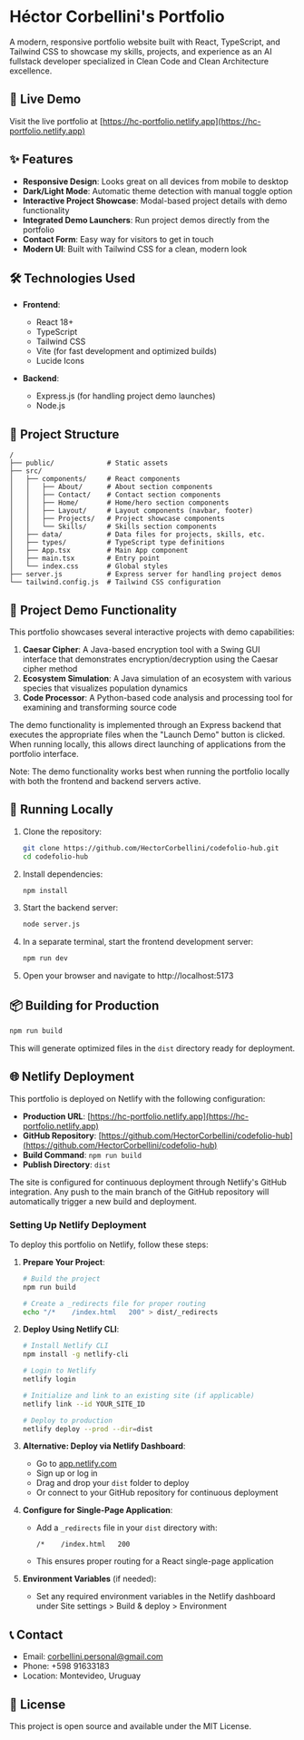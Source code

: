 # Héctor Corbellini's Portfolio

A modern, responsive portfolio website built with React, TypeScript, and Tailwind CSS to showcase my skills, projects, and experience as an AI fullstack developer specialized in Clean Code and Clean Architecture excellence.

## 🚀 Live Demo

Visit the live portfolio at [https://hc-portfolio.netlify.app](https://hc-portfolio.netlify.app)

## ✨ Features

- **Responsive Design**: Looks great on all devices from mobile to desktop
- **Dark/Light Mode**: Automatic theme detection with manual toggle option
- **Interactive Project Showcase**: Modal-based project details with demo functionality
- **Integrated Demo Launchers**: Run project demos directly from the portfolio
- **Contact Form**: Easy way for visitors to get in touch
- **Modern UI**: Built with Tailwind CSS for a clean, modern look

## 🛠️ Technologies Used

- **Frontend**:
  - React 18+
  - TypeScript
  - Tailwind CSS
  - Vite (for fast development and optimized builds)
  - Lucide Icons

- **Backend**:
  - Express.js (for handling project demo launches)
  - Node.js

## 📁 Project Structure

```
/
├── public/             # Static assets
├── src/
│   ├── components/     # React components
│   │   ├── About/      # About section components
│   │   ├── Contact/    # Contact section components
│   │   ├── Home/       # Home/hero section components
│   │   ├── Layout/     # Layout components (navbar, footer)
│   │   ├── Projects/   # Project showcase components
│   │   └── Skills/     # Skills section components
│   ├── data/           # Data files for projects, skills, etc.
│   ├── types/          # TypeScript type definitions
│   ├── App.tsx         # Main App component
│   ├── main.tsx        # Entry point
│   └── index.css       # Global styles
├── server.js           # Express server for handling project demos
└── tailwind.config.js  # Tailwind CSS configuration
```

## 🔧 Project Demo Functionality

This portfolio showcases several interactive projects with demo capabilities:

1. **Caesar Cipher**: A Java-based encryption tool with a Swing GUI interface that demonstrates encryption/decryption using the Caesar cipher method
2. **Ecosystem Simulation**: A Java simulation of an ecosystem with various species that visualizes population dynamics
3. **Code Processor**: A Python-based code analysis and processing tool for examining and transforming source code

The demo functionality is implemented through an Express backend that executes the appropriate files when the "Launch Demo" button is clicked. When running locally, this allows direct launching of applications from the portfolio interface.

Note: The demo functionality works best when running the portfolio locally with both the frontend and backend servers active.

## 🚀 Running Locally

1. Clone the repository:
   ```bash
   git clone https://github.com/HectorCorbellini/codefolio-hub.git
   cd codefolio-hub
   ```

2. Install dependencies:
   ```bash
   npm install
   ```

3. Start the backend server:
   ```bash
   node server.js
   ```

4. In a separate terminal, start the frontend development server:
   ```bash
   npm run dev
   ```

5. Open your browser and navigate to http://localhost:5173

## 📦 Building for Production

```bash
npm run build
```

This will generate optimized files in the `dist` directory ready for deployment.

## 🌐 Netlify Deployment

This portfolio is deployed on Netlify with the following configuration:

- **Production URL**: [https://hc-portfolio.netlify.app](https://hc-portfolio.netlify.app)
- **GitHub Repository**: [https://github.com/HectorCorbellini/codefolio-hub](https://github.com/HectorCorbellini/codefolio-hub)
- **Build Command**: `npm run build`
- **Publish Directory**: `dist`

The site is configured for continuous deployment through Netlify's GitHub integration. Any push to the main branch of the GitHub repository will automatically trigger a new build and deployment.

### Setting Up Netlify Deployment

To deploy this portfolio on Netlify, follow these steps:

1. **Prepare Your Project**:
   ```bash
   # Build the project
   npm run build
   
   # Create a _redirects file for proper routing
   echo "/*    /index.html   200" > dist/_redirects
   ```

2. **Deploy Using Netlify CLI**:
   ```bash
   # Install Netlify CLI
   npm install -g netlify-cli
   
   # Login to Netlify
   netlify login
   
   # Initialize and link to an existing site (if applicable)
   netlify link --id YOUR_SITE_ID
   
   # Deploy to production
   netlify deploy --prod --dir=dist
   ```

3. **Alternative: Deploy via Netlify Dashboard**:
   - Go to [app.netlify.com](https://app.netlify.com)
   - Sign up or log in
   - Drag and drop your `dist` folder to deploy
   - Or connect to your GitHub repository for continuous deployment

4. **Configure for Single-Page Application**:
   - Add a `_redirects` file in your `dist` directory with:
     ```
     /*    /index.html   200
     ```
   - This ensures proper routing for a React single-page application

5. **Environment Variables** (if needed):
   - Set any required environment variables in the Netlify dashboard under Site settings > Build & deploy > Environment

## 📞 Contact

- Email: corbellini.personal@gmail.com
- Phone: +598 91633183
- Location: Montevideo, Uruguay

## 📄 License

This project is open source and available under the MIT License.
